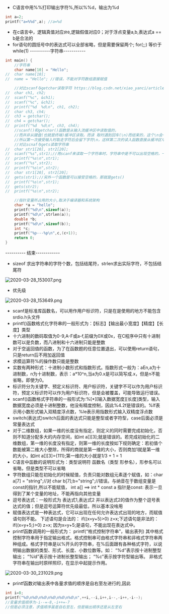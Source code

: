 - C语言中用%%打印输出字符%,所以%%d，输出为%d
```c
int a=2;
printf("a=%%d",a); //a=%d
```
- 在c语言中，逻辑真值对应`非0`,逻辑假值对应0；对于浮点变量a,b,表达式a == b是合法的
- for语句的圆括号中的表达式可以全部省略，但是需要保留两个;  for(;;) 等价于 while(1)
----------字符串-----------
```c
int main() {
	//字符串
	char name[10] = "Hello";
//	char name[10];
//	name = "Hello"; //错误，不能对字符数组直接赋值

	//对比scanf与getchar读取字符 https://blog.csdn.net/xiao_yanci/article/details/80588934
//	char ch1, ch2;
//	scanf("%c", &ch1);
//	scanf("%c", &ch2);
//	printf("%d  %d\n", ch1, ch2);
//	char ch3, ch4;
//	ch3 = getchar();
//	ch4 = getchar();
//	printf("%d  %d\n", ch3, ch4);
	//scanf()和getchar()函数是从输入流缓冲区中读取值的，
	//而并非从键盘(也就是终端)缓冲区读取。而读 取时遇到回车(\n)而结束的，这个\n会一起读入输入流缓冲区的，
	//所以第一次接受输入时取走字符后会留下字符\n，这样第二次的读入函数直接从缓冲区中 把\n取走了，显然读取成功了，所以不会再从终端读取！ 
	//对比scnaf与gets读取字符串
//	char str1[20], str2[20];
//	scanf("%s",str1);//用scanf来读取一个字符串时，字符串中是不可以出现空格的，一旦出现空格，后面的数据就会舍弃残留在缓冲区中。 
//	printf("%s\n",str1);
//	scanf("%s",str2);
//	printf("%s\n",str2);
//	char str1[20], str2[20];
//	gets(str1);//另外一个函数是可以接受空格的，那就是gets() 
//	printf("%s\n",str1);
//	gets(str2);
//	printf("%s\n",str2);

	//指针变量所占用的大小,取决于编译器和系统架构
	char *a = "hello";
	printf("%d\n",sizeof(a));
	printf("%d\n",strlen(a));
	double *b;
	printf("%d\n",sizeof(b)); 
	int *c;
	printf("%p---%p\n",c,(c+1));
	return 0;
}

```
---------- 结束------------
- sizeof 求出字符串的字符个数，包括结尾符，strlen求出实际字符，不包括结尾符

![2020-03-28_153007.png](http://ww1.sinaimg.cn/large/005SzfLuly1gd9oew2nwdj30om0j3my9.jpg)

- 优先级

![2020-03-28_153649.png](http://ww1.sinaimg.cn/large/005SzfLuly1gd9okddm94j30lh0ok0tg.jpg)

- scanf是标准库函数名，可以用作用户标识符，只是在是使用的地方不能包含srdio.h头文件
- printf()函数格式化字符串的一般形式为：【标志】【输出最小宽度】【精度】【长度】类型
- 十六进制的数码取值为0-9,A-F或a-f,前缀为0X或0x，在C程序中只有十进制数可以是负数，而八进制和十六进制只能是整数
- 对于空返回值的函数，为了在函数题的任意位置退出，可以使用return语句，只是return后不用加返回值
- 求模运算符%的操作数只能是整数
- 实数有两种形式：十进制小数形式和指数形式。指数形式一般为：aEn,a为十进制数，n为十进制数，表示：a*10^n,当a为0.x是可以简写成.x，但是n不能省略，即使为0。
- 标识符分为关键字、预定义标识符、用户标识符，关键字不可以作为用户标识符，预定义标识符可以作为用户标识符，但是会被覆盖，可能导致运行错误。
- scanf()函数格式字符串的一般形式为:%[*][输入数据宽度][长度]类型，输入数据宽度必须是十进制整数，他没有精度控制，因此%4.2f是错误的。%lf表示用小数形式输入双精度浮点数，%le表示用指数形式输入双精度浮点数
- switch(表达式)switch后面的表达式只能是整型或者字符型，case后面必须是常量表达式
- 对于二维数组，如果一维的长度没有指定，则定义的同时需要完成初始化，否则不知道分配多大的内存空间，如int a[][3];就是错误的。若完成初始化的二维数组，第一维的长度没有指定，则第一维的长度按如下规则确定：若初值个数能被第二维大小整除，所得的商就是第一维的大小，否则商加1就是第一维的大小，如int a[][3]={111};第一维的大小就是1/3 + 1 = 1
- C语言中函数的说明形式为：类型说明符 函数名（类型 形参名），形参名可以省略，但是类型不可以省略
- 字符数组只能在初始化的时候赋值，负责只能对数组元素逐个赋值，如：char a[7] = "string";//对  char b[7];b="string";//错误。与纳音在于数组变量是const的指针,所以不能赋值， int a[] ==> int * const a  指针是const: 表示一旦得到了某个变量的地址，不能再指向其他变量
- 逗号表达式：一般形式为 表达式1,表达式2 并以表达式2的值作为整个逗号表达式的值；但是逗号运算符优先级最低，所以基本没啥用
- 赋值表达式是一种表达式，它可以出现在任何允许表达式出现的地方，而赋值语句则不能。 下述语句是合法的： if((x=y+5)>0) z=x;下述语句是非法的： if((x=y+5;)>0) z=x; 因为x=y+5;是语句，不能出现在表达式中。
- printf函数调用的一般形式为： printf(“格式控制字符串”，输出表列) 其中格式控制字符串用于指定输出格式。格式控制串可由格式字符串和非格式字符串两种组成。格式字符串是以%开头的字符串，在%后面跟有各种格式字符，以说明输出数据的类型、形式、长度、小数位数等。如： “%d”表示按十进制整型输出； “%ld”表示按十进制长整型输出； “%c”表示按字符型输出等。 非格式字符串在输出时原样照印，在显示中起提示作用。

![2020-03-30_231029.png](http://ww1.sinaimg.cn/large/005SzfLuly1gdccx4gdfyj30px0nkjwd.jpg)

- printf函数对输出表中各量求值的顺序是自右至左进行的,因此
```c
int i=8; 
printf("%d\n%d\n%d\n%d\n%d\n%d\n",++i,--i,i++,i--,-i++,-i--); 
//变量求值顺序为-i--=-8,-i++=-7
//但是必须注意，求值顺序虽是自右至左，但是输出顺序还是从左至右
```
